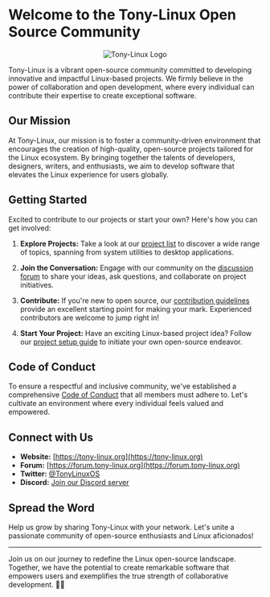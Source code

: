 # Welcome to the Tony-Linux Open Source Community

<p align="center">
  <img src="https://gh05t-hunter5.github.io/the-source/Data/profile.jpg" alt="Tony-Linux Logo">
</p>

Tony-Linux is a vibrant open-source community committed to developing innovative and impactful Linux-based projects. We firmly believe in the power of collaboration and open development, where every individual can contribute their expertise to create exceptional software.

## Our Mission

At Tony-Linux, our mission is to foster a community-driven environment that encourages the creation of high-quality, open-source projects tailored for the Linux ecosystem. By bringing together the talents of developers, designers, writers, and enthusiasts, we aim to develop software that elevates the Linux experience for users globally.

## Getting Started

Excited to contribute to our projects or start your own? Here's how you can get involved:

1. **Explore Projects:** Take a look at our [project list](projects.md) to discover a wide range of topics, spanning from system utilities to desktop applications.

2. **Join the Conversation:** Engage with our community on the [discussion forum](https://forum.tony-linux.org) to share your ideas, ask questions, and collaborate on project initiatives.

3. **Contribute:** If you're new to open source, our [contribution guidelines](CONTRIBUTING.md) provide an excellent starting point for making your mark. Experienced contributors are welcome to jump right in!

4. **Start Your Project:** Have an exciting Linux-based project idea? Follow our [project setup guide](project-setup.md) to initiate your own open-source endeavor.

## Code of Conduct

To ensure a respectful and inclusive community, we've established a comprehensive [Code of Conduct](CODE_OF_CONDUCT.md) that all members must adhere to. Let's cultivate an environment where every individual feels valued and empowered.

## Connect with Us

- **Website:** [https://tony-linux.org](https://tony-linux.org)
- **Forum:** [https://forum.tony-linux.org](https://forum.tony-linux.org)
- **Twitter:** [@TonyLinuxOS](https://twitter.com/TonyLinuxOS)
- **Discord:** [Join our Discord server](https://discord.gg/tony-linux)

## Spread the Word

Help us grow by sharing Tony-Linux with your network. Let's unite a passionate community of open-source enthusiasts and Linux aficionados!

---

Join us on our journey to redefine the Linux open-source landscape. Together, we have the potential to create remarkable software that empowers users and exemplifies the true strength of collaborative development. 🐧🚀
